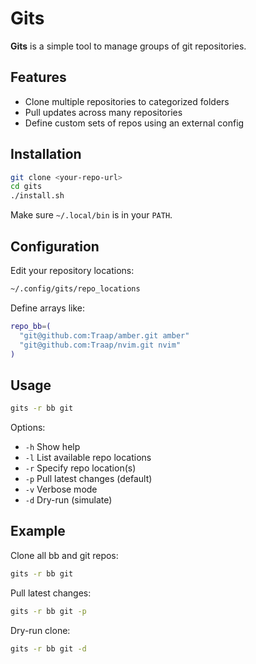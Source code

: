 # Gits

**Gits** is a simple tool to manage groups of git repositories.

## Features
- Clone multiple repositories to categorized folders
- Pull updates across many repositories
- Define custom sets of repos using an external config

## Installation
```bash
git clone <your-repo-url>
cd gits
./install.sh
```
Make sure `~/.local/bin` is in your `PATH`.

## Configuration
Edit your repository locations:
```bash
~/.config/gits/repo_locations
```
Define arrays like:
```bash
repo_bb=(
  "git@github.com:Traap/amber.git amber"
  "git@github.com:Traap/nvim.git nvim"
)
```

## Usage
```bash
gits -r bb git
```
Options:
- `-h` Show help
- `-l` List available repo locations
- `-r` Specify repo location(s)
- `-p` Pull latest changes (default)
- `-v` Verbose mode
- `-d` Dry-run (simulate)

## Example
Clone all bb and git repos:
```bash
gits -r bb git
```
Pull latest changes:
```bash
gits -r bb git -p
```
Dry-run clone:
```bash
gits -r bb git -d
```

